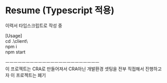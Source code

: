 # Resume (Typescript 적용)

이력서 타입스크립트로 작성 중

[Usage]  
cd .\client\  
npm i  
npm start

ㅡㅡㅡㅡㅡㅡㅡㅡㅡㅡㅡㅡㅡㅡㅡㅡㅡㅡㅡㅡㅡㅡㅡ       
이 프로젝트는 CRA로 만들어져서 
CRA아닌 개발환경 셋팅을 전부 직접해서 진행하고자 이 프로젝트는 폐기
